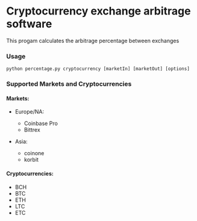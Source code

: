 # Cryptocurrency exchange arbitrage software

This progam calculates the arbitrage percentage between exchanges

### Usage

```shell
python percentage.py cryptocurrency [marketIn] [marketOut] [options]
```

### Supported Markets and Cryptocurrencies

#### Markets:

- Europe/NA:
	- Coinbase Pro
    - Bittrex

- Asia:
	- coinone
	- korbit

#### Cryptocurrencies:

- BCH
- BTC
- ETH
- LTC
- ETC
